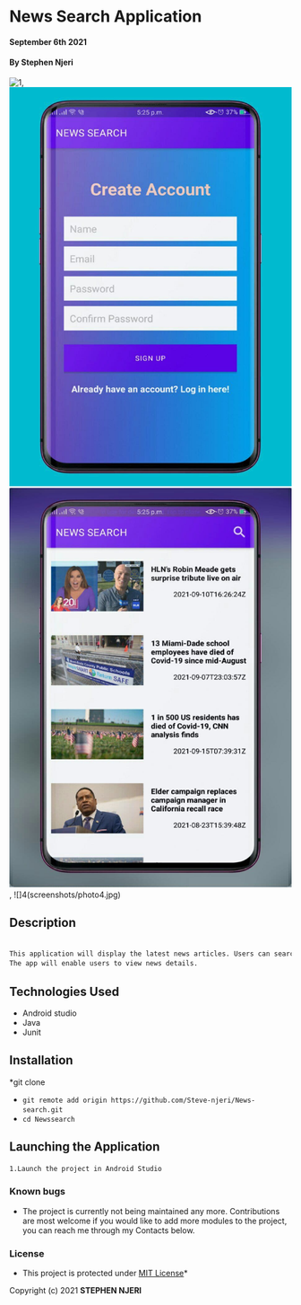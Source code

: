 # News Search Application
#### September 6th 2021
#### By **Stephen Njeri**
![1](screenshots/photo110%Space.jpg), ![2](screenshots/photo2.jpg)
![3](screenshots/photo3.jpg), ![]4(screenshots/photo4.jpg)



## Description

```bash

This application will display the latest news articles. Users can search for news from various categories. 
The app will enable users to view news details.
```
## Technologies Used

* Android studio
* Java
* Junit


## Installation

*git clone
* `git remote add origin https://github.com/Steve-njeri/News-search.git`
* `cd Newssearch`

## Launching the Application

```bash
1.Launch the project in Android Studio

```
### Known bugs
* The project is currently not being maintained any more. Contributions are most welcome if you would like to add more modules to the project, you can reach me through my Contacts below.

### License
* This project is protected under [MIT License](License)*

Copyright (c) 2021 **STEPHEN NJERI**

